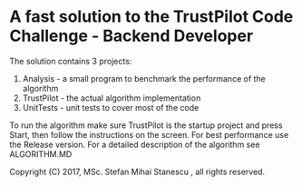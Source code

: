 ﻿# A fast solution to the TrustPilot Code Challenge - Backend Developer

The solution contains 3 projects:

1. Analysis - a small program to benchmark the performance of the algorithm
2. TrustPilot - the actual algorithm implementation
3. UnitTests - unit tests to cover most of the code

To run the algorithm make sure TrustPilot is the startup project and press Start, then follow the instructions on the screen.
For best performance use the Release version.
For a detailed description of the algorithm see ALGORITHM.MD

Copyright (C) 2017, MSc. Stefan Mihai Stanescu , all rights reserved.